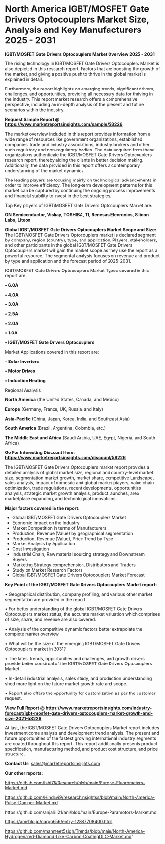 # North America IGBT/MOSFET Gate Drivers Optocouplers Market Size, Analysis and Key Manufacturers 2025 - 2031

<Strong> IGBT/MOSFET Gate Drivers Optocouplers Market Overview 2025 - 2031</strong>

The rising technology in IGBT/MOSFET Gate Drivers Optocouplers Market is also depicted in this research report. Factors that are boosting the growth of the market, and giving a positive push to thrive in the global market is explained in detail.

Furthermore, the report highlights on emerging trends, significant drivers, challenges, and opportunities, providing all necessary data for thriving in the industry. This report market research offers a comprehensive perspective, including an in-depth analysis of the present and future scenarios within the industry.

<strong>Request Sample Report @ <a href=https://www.marketreportsinsights.com/sample/58226>https://www.marketreportsinsights.com/sample/58226</a></strong>

The market overview included in this report provides information from a wide range of resources like government organizations, established companies, trade and industry associations, industry brokers and other such regulatory and non-regulatory bodies. The data acquired from these organizations authenticate the IGBT/MOSFET Gate Drivers Optocouplers research report, thereby aiding the clients in better decision making. Additionally, the data provided in this report offers a contemporary understanding of the market dynamics.

The leading players are focusing mainly on technological advancements in order to improve efficiency. The long-term development patterns for this market can be captured by continuing the ongoing process improvements and financial stability to invest in the best strategies.

Top Key players of IGBT/MOSFET Gate Drivers Optocouplers Market are:

<strong>ON Semiconductor, Vishay, TOSHIBA, TI, Renesas Elecronics, Silicon Labs, Liteon</strong>

<strong><b>Global IGBT/MOSFET Gate Drivers Optocouplers Market Scope and Size:</b></strong>
The IGBT/MOSFET Gate Drivers Optocouplers market is declared segment by company, region (country), type, and application. Players, stakeholders, and other participants in the global IGBT/MOSFET Gate Drivers Optocouplers market will gain the market scope as they use the report as a powerful resource. The segmental analysis focuses on revenue and product by type and application and the forecast period of 2025-2031.

IGBT/MOSFET Gate Drivers Optocouplers Market Types covered in this report are:

<strong>• 6.0A

• 4.0A

• 3.0A

• 2.5A

• 2.0A

• 1.0A

• IGBT/MOSFET Gate Drivers Optocouplers</strong>

Market Applications covered in this report are:

<strong>• Solar Inverters

• Motor Drives

• Induction Heating</strong> 

Regional Analysis

<strong>North America</strong> (the United States, Canada, and Mexico)

<strong>Europe</strong> (Germany, France, UK, Russia, and Italy)

<strong>Asia-Pacific</strong> (China, Japan, Korea, India, and Southeast Asia)

<strong>South America</strong> (Brazil, Argentina, Colombia, etc.)

<strong>The Middle East and Africa</strong> (Saudi Arabia, UAE, Egypt, Nigeria, and South Africa)

<strong>Go For Interesting Discount Here: <a href=https://www.marketreportsinsights.com/discount/58226>https://www.marketreportsinsights.com/discount/58226</a></strong>

The IGBT/MOSFET Gate Drivers Optocouplers market report provides a detailed analysis of global market size, regional and country-level market size, segmentation market growth, market share, competitive Landscape, sales analysis, impact of domestic and global market players, value chain optimization, trade regulations, recent developments, opportunities analysis, strategic market growth analysis, product launches, area marketplace expanding, and technological innovations.

<strong><b>Major factors covered in the report:</b></strong>
<ul>
  <li>Global IGBT/MOSFET Gate Drivers Optocouplers Market </li>
  <li>Economic Impact on the Industry</li>
  <li>Market Competition in terms of Manufacturers</li>
  <li>Production, Revenue (Value) by geographical segmentation</li>
  <li>Production, Revenue (Value), Price Trend by Type</li>
  <li>Market Analysis by Application</li>
  <li>Cost Investigation</li>
  <li>Industrial Chain, Raw material sourcing strategy and Downstream Buyers</li>
  <li>Marketing Strategy comprehension, Distributors and Traders</li>
  <li>Study on Market Research Factors</li>
  <li>Global IGBT/MOSFET Gate Drivers Optocouplers Market Forecast</li>
</ul>

<strong><b>Key Point of the IGBT/MOSFET Gate Drivers Optocouplers Market report:</b></strong>

• Geographical distribution, company profiling, and various other market segmentation are provided in the report.

• For better understanding of the global IGBT/MOSFET Gate Drivers Optocouplers market status, the accurate market valuation which comprises of size, share, and revenue are also covered.

• Analysis of the competitive dynamic factors better extrapolate the complete market overview

• What will be the size of the emerging IGBT/MOSFET Gate Drivers Optocouplers market in 2031?

• The latest trends, opportunities and challenges, and growth drivers provide better construal of the IGBT/MOSFET Gate Drivers Optocouplers Market.

• In-detail industrial analysis, sales study, and production understanding shed more light on the future market growth rate and scope.

• Report also offers the opportunity for customization as per the customer request.

<strong><b>View Full Report @ <a href=https://www.marketreportsinsights.com/industry-forecast/igbt-mosfet-gate-drivers-optocouplers-market-growth-and-size-2021-58226>https://www.marketreportsinsights.com/industry-forecast/igbt-mosfet-gate-drivers-optocouplers-market-growth-and-size-2021-58226</a></b></strong>


At last, the IGBT/MOSFET Gate Drivers Optocouplers Market report includes investment come analysis and development trend analysis. The present and future opportunities of the fastest growing international industry segments are coated throughout this report. This report additionally presents product specification, manufacturing method, and product cost structure, and price structure.

<strong>Contact Us:</strong>
sales@marketreportsinsights.com

<strong>Our other reports:</strong>

<a href=https://github.com/Ishi78/Research/blob/main/Europe-Fluorometers-Market.md>https://github.com/Ishi78/Research/blob/main/Europe-Fluorometers-Market.md</a>

<a href=https://github.com/Hindavi9/researchinsightss/blob/main/North-America-Pulse-Damper-Market.md>https://github.com/Hindavi9/researchinsightss/blob/main/North-America-Pulse-Damper-Market.md</a>

<a href=https://github.com/anjaliiii21/ani/blob/main/Europe-Paramotors-Market.md>https://github.com/anjaliiii21/ani/blob/main/Europe-Paramotors-Market.md</a>

<a href=https://ameblo.jp/cargo656/entry-12887708400.html>https://ameblo.jp/cargo656/entry-12887708400.html</a>

<a href=https://github.com/manmeet5sigh/Trends/blob/main/North-America-Hydrogenated-Diamond-Like-Carbon-CoatingDLC-Market.md>https://github.com/manmeet5sigh/Trends/blob/main/North-America-Hydrogenated-Diamond-Like-Carbon-CoatingDLC-Market.md</a>"
